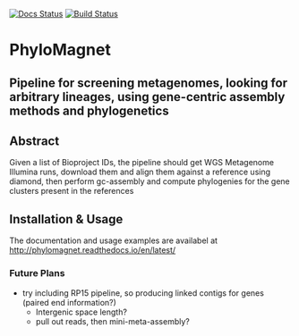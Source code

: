 [![Docs Status](https://readthedocs.org/projects/phylomagnet/badge/?version=latest)](http://phylomagnet.readthedocs.io/en/latest/)
[![Build Status](https://travis-ci.org/maxemil/PhyloMagnet.svg?branch=master)](https://travis-ci.org/maxemil/PhyloMagnet)

# PhyloMagnet
## Pipeline for screening metagenomes, looking for arbitrary lineages, using gene-centric assembly methods and phylogenetics

## Abstract
Given a list of Bioproject IDs, the pipeline should get WGS Metagenome Illumina runs, download them and align them against a reference using diamond, then perform gc-assembly and compute phylogenies for the gene clusters present in the references

## Installation & Usage
The documentation and usage examples are availabel at http://phylomagnet.readthedocs.io/en/latest/

### Future Plans
* try including RP15 pipeline, so producing linked contigs for genes (paired end information?)
  * Intergenic space length?
  * pull out reads, then mini-meta-assembly?
